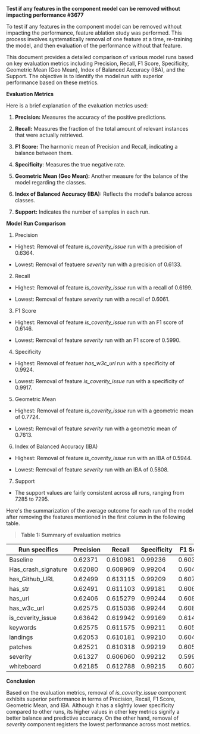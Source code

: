**Test if any features in the component model can be removed without
impacting performance #3677**

To test if any features in the component model can be removed without
impacting the performance, feature ablation study was performed. This
process involves systematically removal of one feature at a time,
re-training the model, and then evaluation of the performance without
that feature.

This document provides a detailed comparison of various model runs based
on key evaluation metrics including Precision, Recall, F1 Score,
Specificity, Geometric Mean (Geo Mean), Index of Balanced Accuracy
(IBA), and the Support. The objective is to identify the model run with
superior performance based on these metrics.

**Evaluation Metrics**

Here is a brief explanation of the evaluation metrics used:

1. **Precision:** Measures the accuracy of the positive predictions.

2. **Recall:** Measures the fraction of the total amount of relevant
   instances that were actually retrieved.

3. **F1 Score:** The harmonic mean of Precision and Recall, indicating
   a balance between them.

4. **Specificity**: Measures the true negative rate.

5. **Geometric Mean (Geo Mean):** Another measure for the balance of
   the model regarding the classes.

6. **Index of Balanced Accuracy (IBA):** Reflects the model's balance
   across classes.

7. **Support:** Indicates the number of samples in each run.

**Model Run Comparison**

1. Precision

- Highest: Removal of feature _is_coverity_issue_ run with a precision of 0.6364.

- Lowest: Removal of featuere _severity_ run with a precision of 0.6133.

2. Recall

- Highest: Removal of feature _is_coverity_issue_ run with a recall of 0.6199.

- Lowest: Removal of feature _severity_ run with a recall of 0.6061.

3. F1 Score

- Highest: Removal of feature _is_coverity_issue_ run with an F1 score of 0.6146.

- Lowest: Removal of feature _severity_ run with an F1 score of 0.5990.

4. Specificity

- Highest: Removal of featuer _has_w3c_url_ run with a specificity of 0.9924.

- Lowest: Removal of feature _is_coverity_issue_ run with a specificity of 0.9917.

5. Geometric Mean

- Highest: Removal of feature _is_coverity_issue_ run with a geometric mean of 0.7724.

- Lowest: Removal of feature _severity_ run with a geometric mean of 0.7613.

6. Index of Balanced Accuracy (IBA)

- Highest: Removal of feature _is_coverity_issue_ run with an IBA of 0.5944.

- Lowest: Removal of feature _severity_ run with an IBA of 0.5808.

7. Support

- The support values are fairly consistent across all runs, ranging from
  7285 to 7295.

Here's the summarization of the average outcome for each run of the model after removing the
features mentioned in the first column in the following table.

> **Table 1: Summary of evaluation metrics**

| **Run specifics**   | **Precision** | **Recall** | **Specificity** | **F1 Score** | **Geo_mean** | **IBA**   | **Support** |
| ------------------- | ------------- | ---------- | --------------- | ------------ | ------------ | --------- | ----------- |
| Baseline            | 0.62371       | 0.610981   | 0.99236         | 0.603454     | 0.764278     | 0.585823  | 7285        |
| Has_crash_signature | 0.62080       | 0.608969   | 0.99204         | 0.604373     | 0.765565     | 0.583352  | 7291        |
| has_Github_URL      | 0.62499       | 0.613115   | 0.99209         | 0.607870     | 0.769815     | 0.587308  | 7289        |
| has_str             | 0.62491       | 0.611103   | 0.99181         | 0.606182     | 0.766683     | 0.585418  | 7295        |
| has_url             | 0.62406       | 0.615279   | 0.99244         | 0.608298     | 0.769200     | 0.590218  | 7291        |
| has_w3c_url         | 0.62575       | 0.615036   | 0.99244         | 0.608679     | 0.768450     | 0.589993  | 7289        |
| is_coverity_issue   | 0.63642       | 0.619942   | 0.99169         | 0.614619     | 0.772387     | 0.594384  | 7291        |
| keywords            | 0.62575       | 0.611575   | 0.99211         | 0.605720     | 0.766200     | 0.586202  | 7291        |
| landings            | 0.62053       | 0.610181   | 0.99210         | 0.604188     | 0.765553     | 0.5847866 | 7288        |
| patches             | 0.62521       | 0.610318   | 0.99219         | 0.605677     | 0.766260     | 0.5848907 | 7288        |
| severity            | 0.61327       | 0.606060   | 0.99212         | 0.599024     | 0.761271     | 0.5808348 | 7293        |
| whiteboard          | 0.62185       | 0.612788   | 0.99215         | 0.607541     | 0.767615     | 0.5872450 | 7288        |

**Conclusion**

Based on the evaluation metrics, removal of _is_coverity_issue_ component exhibits
superior performance in terms of Precision, Recall, F1 Score, Geometric
Mean, and IBA. Although it has a slightly lower specificity compared to
other runs, its higher values in other key metrics signify a better
balance and predictive accuracy. On the other hand, removal of _severity_ component
registers the lowest performance across most metrics.
